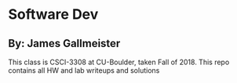 # Software Dev
## By: James Gallmeister

This class is CSCI-3308 at CU-Boulder, taken Fall of 2018.
This repo contains all HW and lab writeups and solutions
